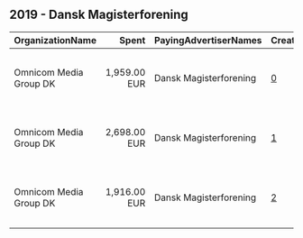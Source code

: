 ## 2019 - Dansk Magisterforening 
|OrganizationName|Spent|PayingAdvertiserNames|CreativeUrls|Impressions|Genders|AgeBrackets|CountryCodes|BillingAddresses|CandidateBallotInformation|
|:---|---:|:---|:---|---:|:---|:---|:---|:---|:---|
|Omnicom Media Group DK|1,959.00 EUR|Dansk Magisterforening|[0](https://www.snap.com/political-ads/asset/c8e4d805716fc85152726f288c10633099db8e9e86aec8f795563a15d3d8a386?mediaType=mp4)|528,891||18-25|denmark|"OMD Danmark A/S - Midtermolen 3,København Ø,2100,DK"||
|Omnicom Media Group DK|2,698.00 EUR|Dansk Magisterforening|[1](https://www.snap.com/political-ads/asset/c8e4d805716fc85152726f288c10633099db8e9e86aec8f795563a15d3d8a386?mediaType=mp4)|1,287,625||18-25|denmark|"OMD Danmark A/S - Midtermolen 3,København Ø,2100,DK"||
|Omnicom Media Group DK|1,916.00 EUR|Dansk Magisterforening|[2](https://www.snap.com/political-ads/asset/6d135fa4d8aca5f3c690af4b80715a581d3fcc2990b8156c5edafdfd68010062?mediaType=mp4)|441,733||18-25|denmark|"OMD Danmark A/S - Midtermolen 3,København Ø,2100,DK"||
